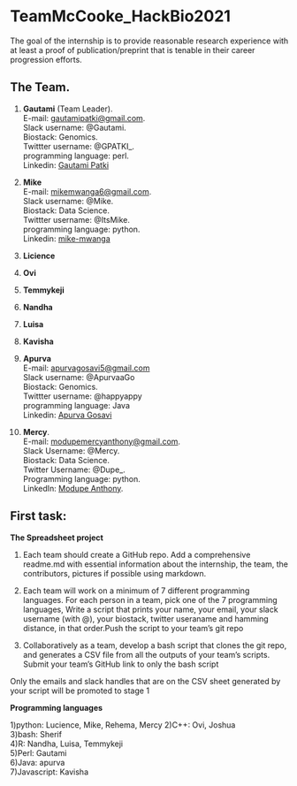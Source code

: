 # TeamMcCooke_HackBio2021

The goal of the internship is to provide reasonable research experience with at least a proof of publication/preprint that is tenable in their career progression efforts.

## The Team. 

1. **Gautami** (Team Leader).  
    E-mail: gautamipatki@gmail.com.  
    Slack username: @Gautami.  
    Biostack: Genomics.  
    Twittter username: @GPATKI_.  
    programming language: perl.  
    Linkedin: [Gautami Patki](linkedin.com/in/gautami-patki-a01889133)  

2. **Mike**  
    E-mail: mikemwanga6@gmail.com.  
    Slack username: @Mike.  
    Biostack: Data Science.  
    Twittter username: @ItsMike.  
    programming language: python.  
    Linkedin: [mike-mwanga](https://www.linkedin.com/in/mike-mwanga-ab17389a/)  
4. **Licience**
6. **Ovi**
7. **Temmykeji**
8. **Nandha**
9. **Luisa**
10. **Kavisha**
11. **Apurva**  
    E-mail: apurvagosavi5@gmail.com  
    Slack username: @ApurvaaGo   
    Biostack: Genomics.   
    Twittter username: @happyappy   
    programming language: Java   
    Linkedin: [Apurva Gosavi](linkedin.com/in/apurva-gosavi-5a6590192)
13. **Mercy**.  
     E-mail: modupemercyanthony@gmail.com.  
     Slack Username: @Mercy.  
     Biostack: Data Science.  
     Twitter Username: @Dupe_.  
     Programming language: python.  
     LinkedIn: [Modupe Anthony](https://www.linkedin.com/in/modupe-anthony-066392177).  





## First task:
**The Spreadsheet project**  

1. Each team should create a GitHub repo. Add a comprehensive readme.md with essential information about the internship, the team, the contributors, pictures if possible using markdown.

2. Each team will work on a minimum of  7 different programming languages. For each person in a team, pick one of the 7 programming languages, Write a script that prints your name, your email, your slack username (with @), your biostack, twitter useraname and hamming distance, in that order.Push the script to your team’s git repo

3. Collaboratively as a team, develop a bash script that clones the git repo, and generates a CSV file from all the outputs of your team’s scripts. Submit your team’s GitHub link to only the bash script 

Only the emails and slack handles that are on the CSV sheet generated by your script will be promoted to stage 1


**Programming languages**

1)python: Lucience, Mike, Rehema, Mercy
2)C++: Ovi, Joshua  
3)bash: Sherif  
4)R:  Nandha, Luisa, Temmykeji  
5)Perl: Gautami  
6)Java: apurva  
7)Javascript: Kavisha  
